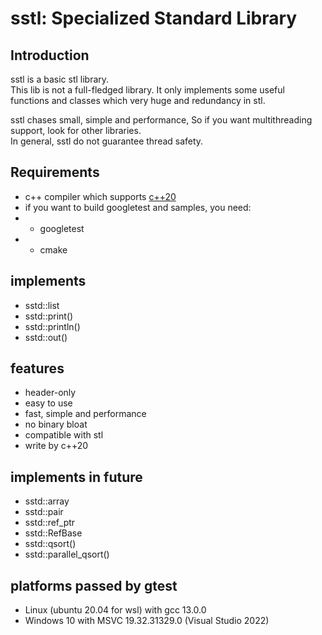 # sstl: Specialized Standard Library

## Introduction
sstl is a basic stl library.<br>
This lib is not a full-fledged library. It only implements some useful functions and classes 
which very huge and redundancy in stl.

sstl chases small, simple and performance, So if you want multithreading support, 
look for other libraries.<br>
In general, sstl do not guarantee thread safety.


## Requirements
* c++ compiler which supports [c++20](https://en.cppreference.com/w/cpp/20)
* if you want to build googletest and samples, you need:
* - googletest
* - cmake

## implements
* sstd::list
* sstd::print()
* sstd::println()
* sstd::out()

## features
* header-only
* easy to use
* fast, simple and performance
* no binary bloat
* compatible with stl
* write by c++20

## implements in future
* sstd::array
* sstd::pair
* sstd::ref_ptr
* sstd::RefBase
* sstd::qsort()
* sstd::parallel_qsort()

## platforms passed by gtest
* Linux (ubuntu 20.04 for wsl) with gcc 13.0.0
* Windows 10 with MSVC 19.32.31329.0 (Visual Studio 2022)
